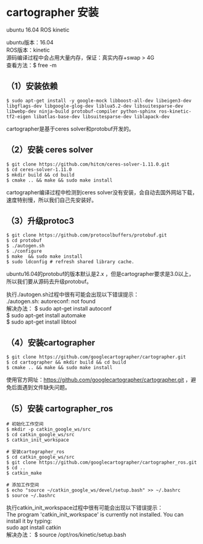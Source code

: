 # cartographer 安装

ubuntu 16.04 ROS kinetic  

ubuntu版本：16.04  
ROS版本：kinetic  
源码编译过程中会占用大量内存，保证：真实内存+swap > 4G  
查看方法：$ free -m  

## （1）安装依赖

    $ sudo apt-get install -y google-mock libboost-all-dev libeigen3-dev libgflags-dev libgoogle-glog-dev liblua5.2-dev libsuitesparse-dev libwebp-dev ninja-build protobuf-compiler python-sphinx ros-kinetic-tf2-eigen libatlas-base-dev libsuitesparse-dev liblapack-dev

cartographer是基于ceres solver和protobuf开发的。

## （2）安装 ceres solver

    $ git clone https://github.com/hitcm/ceres-solver-1.11.0.git  
    $ cd ceres-solver-1.11.0  
    $ mkdir build && cd build  
    $ cmake .. && make && sudo make install  

cartographer编译过程中检测到ceres solver没有安装，会自动去国外网站下载，速度特别慢，所以我们自己先安装好。

## （3）升级protoc3

    $ git clone https://github.com/protocolbuffers/protobuf.git  
    $ cd protobuf  
    $ ./autogen.sh  
    $ ./configure  
    $ make  && sudo make install  
    $ sudo ldconfig # refresh shared library cache.

ubuntu16.04的protobuf的版本默认是2.x ，但是cartographer要求是3.0以上，所以我们要从源码去升级protobuf。

执行./autogen.sh过程中很有可能会出现以下错误提示：  
./autogen.sh: autoreconf: not found  
解决办法：
    $ sudo apt-get install autoconf  
    $ sudo apt-get install automake  
    $ sudo apt-get install libtool  

## （4）安装cartographer

    $ git clone https://github.com/googlecartographer/cartographer.git  
    $ cd cartographer && mkdir build && cd build  
    $ cmake .. && make && sudo make install  

使用官方网址：https://github.com/googlecartographer/cartographer.git ，避免后面遇到文件缺失问题。

## （5）安装 cartographer_ros

    # 初始化工作空间  
    $ mkdir -p catkin_google_ws/src  
    $ cd catkin_google_ws/src  
    $ catkin_init_workspace  

    # 安装cartographer_ros  
    $ cd catkin_google_ws/src  
    $ git clone https://github.com/googlecartographer/cartographer_ros.git  
    $ cd ..  
    $ catkin_make

    # 添加工作空间  
    $ echo "source ~/catkin_google_ws/devel/setup.bash" >> ~/.bashrc  
    $ source ~/.bashrc  

执行catkin_init_workspace过程中很有可能会出现以下错误提示：  
The program 'catkin_init_workspace' is currently not installed. You can install it by typing:  
sudo apt install catkin  
解决办法：
    $ source /opt/ros/kinetic/setup.bash
